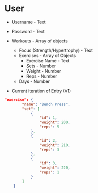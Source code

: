 # User
* Username - Text
* Password - Text
* Workouts - Array of objects
  - Focus (Strength/Hypertrophy) - Text
  - Exercises - Array of Objects
    - Exercise Name - Text
    - Sets - Number
    - Weight - Number
    - Reps - Number
  - Days - Number

* Current iteration of Entry (V1)
```JSON
"exercise": {
		"name": "Bench Press",
		"set": [
			{
				"id": 1,
				"weight": 200,
				"reps": 5
			},
			{
				"id": 2,
				"weight": 210,
				"reps": 3
			},
			{
				"id": 3,
				"weight": 220,
				"reps": 1
			}
		]
	}
```